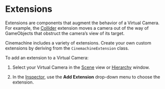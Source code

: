 # Extensions

Extensions are components that augment the behavior of a Virtual Camera. For example, the [Collider](CinemachineCollider.md) extension moves a camera out of the way of GameObjects that obstruct the camera’s view of its target.

Cinemachine includes a variety of extensions. Create your own custom extensions by deriving from the `CinemachineExtension` class.

To add an extension to a Virtual Camera:

1. Select your Virtual Camera in the [Scene](https://docs.unity3d.com/Manual/UsingTheSceneView.html) view or [Hierarchy](https://docs.unity3d.com/Manual/Hierarchy.html) window.

2. In the [Inspector](https://docs.unity3d.com/Manual/UsingTheInspector.html), use the __Add Extension__ drop-down menu to choose the extension.

